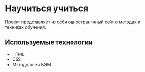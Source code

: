 # Научиться учиться

Проект представляет из себя одностраничный сайт о методах и техниках обучения.

## Используемые технологии
- HTML
- CSS
- Методология БЭМ
